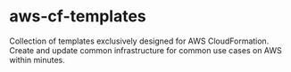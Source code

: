 # aws-cf-templates
Collection of templates exclusively designed for AWS CloudFormation. Create and update common infrastructure for common use cases on AWS within minutes.
